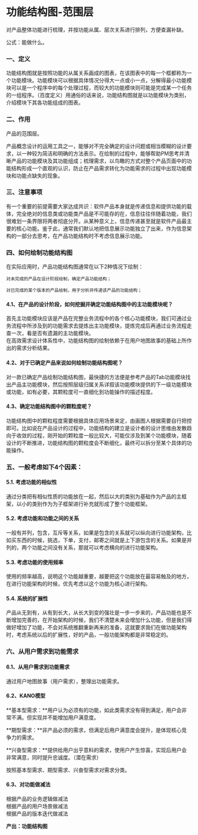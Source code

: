 # 功能结构图-范围层

对产品整体功能进行梳理，并按功能从属、层次关系进行排列，方便查漏补缺。

公式：能做什么。

<a name="GuftZ"></a>
### 一、定义
功能结构图就是按照功能的从属关系画成的图表，在该图表中的每一个框都称为一个功能模块。功能模块可以根据具体情况分得大一点或小一点，分解得最小功能模块可以是一个程序中的每个处理过程，而较大的功能模块则可能是完成某一个任务的一组程序。（百度定义）用通俗的话来说，功能结构图就是以功能模块为类别，介绍模块下其各功能组成的图表。

<a name="D1ct6"></a>
### 二、作用
产品的范围层。

产品概念设计的运用工具之一，能够对不完全确定的设计问题或相当模糊的设计要求，以一种较为简洁和明确的方法表示。在绘制的过程中，能够帮助PM思考并清晰产品的功能模块及其功能组成；梳理需求，以鸟瞰的方式对整个产品页面中的功能结构形成一个直观的认识，防止在产品需求转化为功能需求的过程中出现功能模块和功能点缺失的现象。

<a name="RH9VU"></a>
### 三、注意事项
有一个重要的前提需要大家达成共识：软件产品本身就是传递信息和提供功能的载体，完全绝对的信息类或功能类产品是不可能存的在，信息往往伴随着功能，我们很难划一条界限将两者彻底分开。从某种意义上，信息传递甚至就是软件产品最主要的核心功能。鉴于此，通常我们默认地把信息展示功能独立了出来，作为信息架构的一部分去思考，在产品功能结构时不考虑信息展示功能。

<a name="8BqKy"></a>
### 四、如何绘制功能结构图
在实际应用时，产品功能结构图通常在以下2种情况下绘制：

```
对未完成的产品在设计阶段绘制，确定产品功能结构；

对已完成的某个版本的产品绘制，用于分析并传递该产品的功能结构；
```

<a name="gtlSh"></a>
#### 4.1、在产品的设计阶段，如何挖掘并确定功能结构图中的主功能模块呢？
首先主功能模块应该是产品在完整业务流程中的各个核心功能模块，我们可通过业务流程中所涉及到的功能需求去提炼出主功能模块，提炼完成后再通过业务流程走查一次，看是否有遗漏的主功能模块。<br />在高效需求设计体系性中，功能结构图的绘制依赖于在用户地图故事的基础上所作出的需求分析结果。

<a name="JWjq9"></a>
#### 4.2、对于已确定产品来说如何绘制功能结构图呢？
对一款已确定产品绘制功能结构图，最快捷的方法便是参考产品的Tab功能模块找出产品主功能模块，然后按照层级归属关系详叙该功能模块提供的下一级功能模块或功能，如有必要，其颗粒度可一直细化到功能操作的描述程度。

<a name="l8HHk"></a>
#### 4.3、确定功能结构图中的颗粒度呢？
功能结构图中的颗粒程度需要根据具体应用场景来定，由画图人根据需要自行把控即可。比如说在产品设计的过程中，功能结构的建立是设计者的设计思维由发散趋向于收敛的过程，刚开始的颗粒度一般比较大，可能仅涉及到某个功能模块，随着设计的不断推进，功能结构图的颗粒度会不断细化，最终可以拆分至某个具体的功能操作。

<a name="nADk3"></a>
### 五、一般考虑如下4个因素：
<a name="8uFfe"></a>
#### 5.1. 考虑功能的相似性
通过分类把有相似性质的功能放在一起，然后以大的类别为基础作为产品的主框架，以小的类别作为为子框架进行补充就形成了整个功能框架。

<a name="PlMm6"></a>
#### 5.2. 考虑功能和功能之间的关系
一般有并列，包含，互斥等关系，如果是包含的关系就可以纵向进行功能架构，比如买东西的时候，挑选，下单，支付，邮寄之间就是上下游包含的关系。如果是并列的，两个功能之间没有关系，那就可以考虑横向的进行功能架构。

<a name="L0cgI"></a>
#### 5.3. 考虑功能的使用频率
使用的频率越高，说明这个功能越重要，越要把这个功能放在最容易触及的地方，在进行功能架构的时候，优先考虑以这个功能为核心进行架构。

<a name="hecmC"></a>
#### 5.4. 系统的扩展性
产品从无到有，从有到长大，从长大到变的强壮是一步一步来的，产品功能也是不断增加完善的，在开始架构的时候，我们不清楚未来会增加什么功能，但是我们得做好增加了功能，不会对系统推翻重新再来的准备，这就要求我们在做功能架构时，考虑系统以后的扩展性，好的产品，一般功能架构都是非常稳定的。

<a name="REVJ4"></a>
### 六、从用户需求到功能需求
<a name="4epHW"></a>
#### 6.1、从用户需求到功能需求
通过用户地图故事（用户需求），整理出功能需求。

<a name="GxChu"></a>
#### 6.2、KANO模型
**基本型需求：**用户认为必须有的功能，如此类需求没有得到满足，用户会非常不满。但实现并不能增加用户满意度。

**期型需求：**非产品必须的需求，但满足后用户满意度会提升，是体现核心竞争力的需求。

**兴奋型需求：**提供给用户出乎意料的需求，使用户产生惊喜，实现后用户会非常满意，同时提升忠诚度。（潜在需求）

按照基本型需求、期型需求、兴奋型需求对需求分类。

<a name="FilpG"></a>
#### 6.3、对功能做减法
根据产品的业务逻辑做减法<br />根据产品的用户场景做减法<br />根据产品的版本迭代做减法

**产出：功能结构图**
